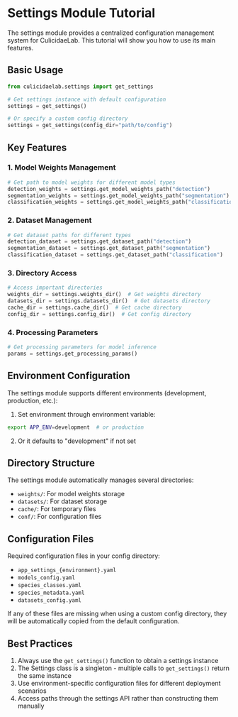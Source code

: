 # Settings Module Tutorial

The settings module provides a centralized configuration management system for CulicidaeLab. This tutorial will show you how to use its main features.

## Basic Usage

```python
from culicidaelab.settings import get_settings

# Get settings instance with default configuration
settings = get_settings()

# Or specify a custom config directory
settings = get_settings(config_dir="path/to/config")
```

## Key Features

### 1. Model Weights Management

```python
# Get path to model weights for different model types
detection_weights = settings.get_model_weights_path("detection")
segmentation_weights = settings.get_model_weights_path("segmentation")
classification_weights = settings.get_model_weights_path("classification")
```

### 2. Dataset Management

```python
# Get dataset paths for different types
detection_dataset = settings.get_dataset_path("detection")
segmentation_dataset = settings.get_dataset_path("segmentation")
classification_dataset = settings.get_dataset_path("classification")
```

### 3. Directory Access

```python
# Access important directories
weights_dir = settings.weights_dir()  # Get weights directory
datasets_dir = settings.datasets_dir()  # Get datasets directory
cache_dir = settings.cache_dir()  # Get cache directory
config_dir = settings.config_dir()  # Get config directory
```

### 4. Processing Parameters

```python
# Get processing parameters for model inference
params = settings.get_processing_params()
```

## Environment Configuration

The settings module supports different environments (development, production, etc.):

1. Set environment through environment variable:
```bash
export APP_ENV=development  # or production
```

2. Or it defaults to "development" if not set

## Directory Structure

The settings module automatically manages several directories:
- `weights/`: For model weights storage
- `datasets/`: For dataset storage
- `cache/`: For temporary files
- `conf/`: For configuration files

## Configuration Files

Required configuration files in your config directory:
- `app_settings_{environment}.yaml`
- `models_config.yaml`
- `species_classes.yaml`
- `species_metadata.yaml`
- `datasets_config.yaml`

If any of these files are missing when using a custom config directory, they will be automatically copied from the default configuration.

## Best Practices

1. Always use the `get_settings()` function to obtain a settings instance
2. The Settings class is a singleton - multiple calls to `get_settings()` return the same instance
3. Use environment-specific configuration files for different deployment scenarios
4. Access paths through the settings API rather than constructing them manually
